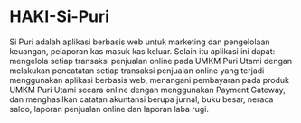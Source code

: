 # HAKI-Si-Puri
Si Puri adalah aplikasi berbasis web untuk marketing dan pengelolaan keuangan, pelaporan kas masuk kas keluar. Selain itu aplikasi ini dapat: mengelola setiap transaksi penjualan online pada UMKM Puri Utami dengan melakukan pencatatan setiap transaksi penjualan online yang terjadi menggunakan aplikasi berbasis web, menangani pembayaran pada produk UMKM Puri Utami secara online dengan menggunakan Payment Gateway, dan menghasilkan catatan akuntansi berupa jurnal, buku besar, neraca saldo, laporan penjualan online dan laporan laba rugi.


